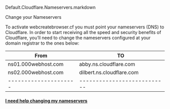 
Default.Cloudflare.Nameservers.markdown

Change your Nameservers

To activate webcreatebrowser.cf you must point your nameservers (DNS) to Cloudflare. In order to start receiving
all the speed and security benefits of Cloudflare, you’ll need to change the nameservers configured
at your domain registrar to the ones below:

|              From   |            TO             |
|---------------------|---------------------------|
| ns01.000webhost.com | abby.ns.cloudflare.com    |
| ns02.000webhost.com | dilbert.ns.cloudflare.com |
|---------------------|---------------------------|

#### [I need help changing my nameservers](https://dash.cloudflare.com/5079fe65cb9b9b9907dc4aa72654f22b/webcreatebrowser.cf/update-nameservers#!)

